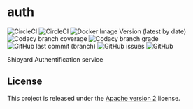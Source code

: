 # auth

![CircleCI](https://img.shields.io/circleci/build/github/ShipyardSuite/auth/develop?label=build%20%28develop%29&logo=circleci&style=flat-square)
![CircleCI](https://img.shields.io/circleci/build/github/ShipyardSuite/auth/master?label=build%20%28master%29&logo=circleci&style=flat-square)
![Docker Image Version (latest by date)](https://img.shields.io/docker/v/shipyardsuite/auth?logo=docker&logoColor=ffffff&sort=date&style=flat-square)
![Codacy branch coverage](https://img.shields.io/codacy/coverage/c2a82a8360e146a48aff6276b6f93c6f/develop?logo=codacy&style=flat-square)
![Codacy branch grade](https://img.shields.io/codacy/grade/c2a82a8360e146a48aff6276b6f93c6f/develop?label=code%20quality%20&logo=codacy&style=flat-square)
![GitHub last commit (branch)](https://img.shields.io/github/last-commit/shipyardsuite/auth/develop?logo=github&style=flat-square)
![GitHub issues](https://img.shields.io/github/issues-raw/shipyardsuite/auth?logo=github&style=flat-square)
![GitHub](https://img.shields.io/github/license/shipyardsuite/auth?style=flat-square)

Shipyard Authentification service

## License

This project is released under the [Apache version 2](LICENSE) license.
